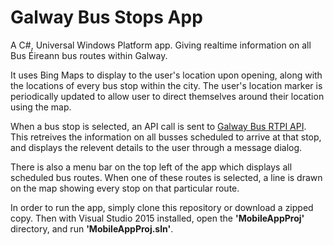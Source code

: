 # Galway Bus Stops App #

A C#, Universal Windows Platform app. Giving realtime information on all Bus Éireann bus routes within Galway. 

It uses Bing Maps to display to the user's location upon opening, along with the locations of every bus stop within the city. The user's location marker is periodically updated to allow user to direct themselves around their location using the map. 

When a bus stop is selected, an API call is sent to [Galway Bus RTPI API](https://github.com/appsandwich/galwaybus#galway-bus-rtpi-api). This retreives the information on all busses scheduled to arrive at that stop, and displays the relevent details to the user through a message dialog. 

There is also a menu bar on the top left of the app which displays all scheduled bus routes. When one of these routes is selected, a line is drawn on the map showing every stop on that particular route. 

In order to run the app, simply clone this repository or download a zipped copy. Then with Visual Studio 2015 installed, open the **'MobileAppProj'** directory, and run **'MobileAppProj.sln'**. 



